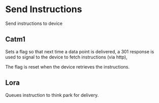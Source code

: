 # Send Instructions

Send instructions to device

## Catm1

Sets a flag so that next time a data point is delivered,
a 301 response is used to signal to the device to fetch instructions (via http),

The flag is reset when the device retrieves the instructions.

## Lora

Queues instruction to think park for delivery.
